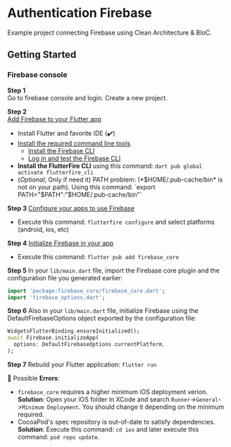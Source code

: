 # Authentication Firebase

Example project connecting Firebase using Clean Architecture & BloC.

## Getting Started

### Firebase console

**Step 1**  
Go to firebase console and login. Create a new project.

**Step 2**  
[Add Firebase to your Flutter app](https://firebase.google.com/docs/flutter/setup?platform=ios)
  * Install Flutter and favorite IDE (✔️)
  * [Install the required command line tools](https://firebase.google.com/docs/flutter/setup?platform=ios#install-cli-tools)
    * [Install the Firebase CLI](https://firebase.google.com/docs/cli#setup_update_cli)
    * [Log in and test the Firebase CLI](https://firebase.google.com/docs/cli#sign-in-test-cli)
  * **Install the FlutterFire CLI** using this command: `dart pub global activate flutterfire_cli`
  * (*Optional*, Only if need it) PATH problem: (*$HOME/.pub-cache/bin* is not on your path). Using this command: `export PATH="$PATH":"$HOME/.pub-cache/bin"`

**Step 3**
[Configure your apps to use Firebase](https://firebase.google.com/docs/flutter/setup?platform=ios#configure-firebase)
  * Execute this command: `flutterfire configure` and select platforms (android, ios, etc)

**Step 4**
[Initialize Firebase in your app]()
  * Execute this command: `flutter pub add firebase_core`

**Step 5**
In your `lib/main.dart` file, import the Firebase core plugin and the configuration file you generated earlier:

```dart
import 'package:firebase_core/firebase_core.dart';
import 'firebase_options.dart';
```

**Step 6**
Also in your `lib/main.dart` file, initialize Firebase using the DefaultFirebaseOptions object exported by the configuration file:

```dart
WidgetsFlutterBinding.ensureInitialized();
await Firebase.initializeApp(
  options: DefaultFirebaseOptions.currentPlatform,
);
```

**Step 7**
Rebuild your Flutter application:
`flutter run`

🔴 Possible **Errors**:

* `firebase_core` requires a higher minimum iOS deployment verion.  
  **Solution**: Open your iOS folder in XCode and search `Runner`->`General`->`Minimum Deployment`. You should change it depending on the minimum required.
* CocoaPod's spec repository is out-of-date to satisfy dependencies.  
  **Solution**: Execute this command: `cd ios` and later execute this command: `pod repo update`.
